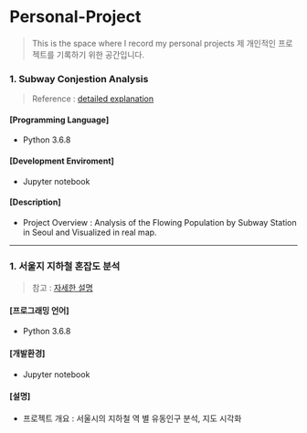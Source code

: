 # Personal-Project
> This is the space where I record my personal projects
> 제 개인적인 프로젝트를 기록하기 위한 공간입니다. 

### 1. Subway Conjestion Analysis

> Reference : [detailed explanation](https://blog.naver.com/chlwldk1998/221875991894)

#### [Programming Language]
- Python 3.6.8

#### [Development Enviroment]
- Jupyter notebook

#### [Description]
- Project Overview : Analysis of the Flowing Population by Subway Station in Seoul and Visualized in real map.




--------------------------------- 
### 1. 서울지 지하철 혼잡도 분석

> 참고 : [자세한 설명](https://blog.naver.com/chlwldk1998/221875991894)

#### [프로그래밍 언어]
- Python 3.6.8

#### [개발환경]
- Jupyter notebook

#### [설명]
- 프로젝트 개요 : 서울시의 지하철 역 별 유동인구 분석, 지도 시각화 